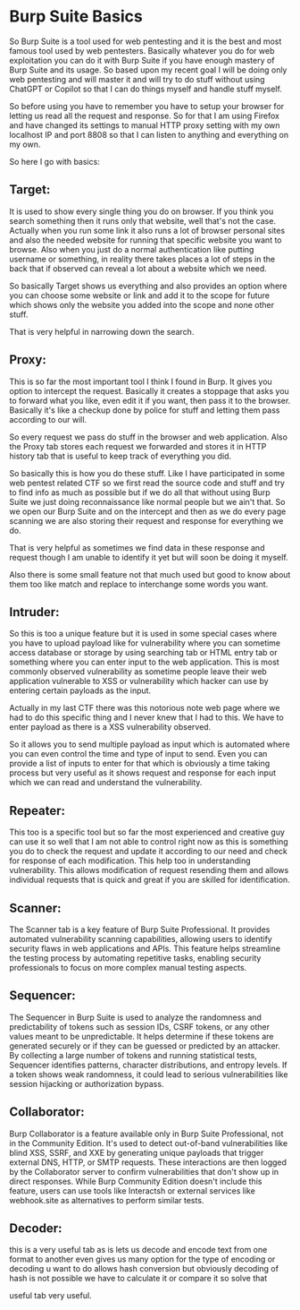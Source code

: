 # Burp Suite Basics

So Burp Suite is a tool used for web pentesting and it is the best and most famous tool used by web pentesters. Basically whatever you do for web exploitation you can do it with Burp Suite if you have enough mastery of Burp Suite and its usage. So based upon my recent goal I will be doing only web pentesting and will master it and will try to do stuff without using ChatGPT or Copilot so that I can do things myself and handle stuff myself.

So before using you have to remember you have to setup your browser for letting us read all the request and response. So for that I am using Firefox and have changed its settings to manual HTTP proxy setting with my own localhost IP and port 8808 so that I can listen to anything and everything on my own.

So here I go with basics:

## Target:
It is used to show every single thing you do on browser. If you think you search something then it runs only that website, well that's not the case. Actually when you run some link it also runs a lot of browser personal sites and also the needed website for running that specific website you want to browse. Also when you just do a normal authentication like putting username or something, in reality there takes places a lot of steps in the back that if observed can reveal a lot about a website which we need.

So basically Target shows us everything and also provides an option where you can choose some website or link and add it to the scope for future which shows only the website you added into the scope and none other stuff.

That is very helpful in narrowing down the search.

## Proxy:
This is so far the most important tool I think I found in Burp. It gives you option to intercept the request. Basically it creates a stoppage that asks you to forward what you like, even edit it if you want, then pass it to the browser. Basically it's like a checkup done by police for stuff and letting them pass according to our will.

So every request we pass do stuff in the browser and web application. Also the Proxy tab stores each request we forwarded and stores it in HTTP history tab that is useful to keep track of everything you did.

So basically this is how you do these stuff. Like I have participated in some web pentest related CTF so we first read the source code and stuff and try to find info as much as possible but if we do all that without using Burp Suite we just doing reconnaissance like normal people but we ain't that. So we open our Burp Suite and on the intercept and then as we do every page scanning we are also storing their request and response for everything we do.

That is very helpful as sometimes we find data in these response and request though I am unable to identify it yet but will soon be doing it myself.

Also there is some small feature not that much used but good to know about them too like match and replace to interchange some words you want.

## Intruder:
So this is too a unique feature but it is used in some special cases where you have to upload payload like for vulnerability where you can sometime access database or storage by using searching tab or HTML entry tab or something where you can enter input to the web application. This is most commonly observed vulnerability as sometime people leave their web application vulnerable to XSS or vulnerability which hacker can use by entering certain payloads as the input.

Actually in my last CTF there was this notorious note web page where we had to do this specific thing and I never knew that I had to this. We have to enter payload as there is a XSS vulnerability observed.

So it allows you to send multiple payload as input which is automated where you can even control the time and type of input to send. Even you can provide a list of inputs to enter for that which is obviously a time taking process but very useful as it shows request and response for each input which we can read and understand the vulnerability.

## Repeater:
This too is a specific tool but so far the most experienced and creative guy can use it so well that I am not able to control right now as this is something you do to check the request and update it according to our need and check for response of each modification. This help too in understanding vulnerability. This allows modification of request resending them and allows individual requests that is quick and great if you are skilled for identification.

## Scanner:
The Scanner tab is a key feature of Burp Suite Professional. It provides automated vulnerability scanning capabilities, allowing users to identify security flaws in web applications and APIs. This feature helps streamline the testing process by automating repetitive tasks, enabling security professionals to focus on more complex manual testing aspects.

## Sequencer:
The Sequencer in Burp Suite is used to analyze the randomness and predictability of tokens such as session IDs, CSRF tokens, or any other values meant to be unpredictable. It helps determine if these tokens are generated securely or if they can be guessed or predicted by an attacker. By collecting a large number of tokens and running statistical tests, Sequencer identifies patterns, character distributions, and entropy levels. If a token shows weak randomness, it could lead to serious vulnerabilities like session hijacking or authorization bypass.

## Collaborator:
Burp Collaborator is a feature available only in Burp Suite Professional, not in the Community Edition. It's used to detect out-of-band vulnerabilities like blind XSS, SSRF, and XXE by generating unique payloads that trigger external DNS, HTTP, or SMTP requests. These interactions are then logged by the Collaborator server to confirm vulnerabilities that don't show up in direct responses. While Burp Community Edition doesn't include this feature, users can use tools like Interactsh or external services like webhook.site as alternatives to perform similar tests.

## Decoder:
this is a very useful tab as is lets us decode and encode text from one format to another even gives us many option for the type of encoding or decoding u want to do 
allows hash conversion but obviously decoding of hash is not possible we have to calculate it or compare it so solve that 

useful tab very useful.
